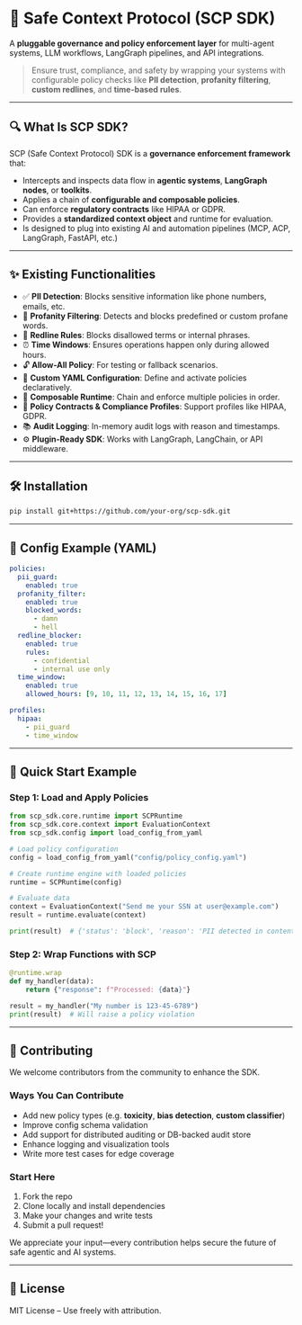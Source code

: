 
# 🚦 Safe Context Protocol (SCP SDK)

A **pluggable governance and policy enforcement layer** for multi-agent systems, LLM workflows, LangGraph pipelines, and API integrations.

> Ensure trust, compliance, and safety by wrapping your systems with configurable policy checks like **PII detection**, **profanity filtering**, **custom redlines**, and **time-based rules**.

---

## 🔍 What Is SCP SDK?

SCP (Safe Context Protocol) SDK is a **governance enforcement framework** that:

- Intercepts and inspects data flow in **agentic systems**, **LangGraph nodes**, or **toolkits**.
- Applies a chain of **configurable and composable policies**.
- Can enforce **regulatory contracts** like HIPAA or GDPR.
- Provides a **standardized context object** and runtime for evaluation.
- Is designed to plug into existing AI and automation pipelines (MCP, ACP, LangGraph, FastAPI, etc.)

---

## ✨ Existing Functionalities

- ✅ **PII Detection**: Blocks sensitive information like phone numbers, emails, etc.
- 💬 **Profanity Filtering**: Detects and blocks predefined or custom profane words.
- 📛 **Redline Rules**: Blocks disallowed terms or internal phrases.
- ⏰ **Time Windows**: Ensures operations happen only during allowed hours.
- 🔓 **Allow-All Policy**: For testing or fallback scenarios.
- 🔧 **Custom YAML Configuration**: Define and activate policies declaratively.
- 🔁 **Composable Runtime**: Chain and enforce multiple policies in order.
- 📜 **Policy Contracts & Compliance Profiles**: Support profiles like HIPAA, GDPR.
- 📚 **Audit Logging**: In-memory audit logs with reason and timestamps.
- ⚙️ **Plugin-Ready SDK**: Works with LangGraph, LangChain, or API middleware.

---

## 🛠️ Installation

```bash
pip install git+https://github.com/your-org/scp-sdk.git
```

---

## 📁 Config Example (YAML)

```yaml
policies:
  pii_guard:
    enabled: true
  profanity_filter:
    enabled: true
    blocked_words:
      - damn
      - hell
  redline_blocker:
    enabled: true
    rules:
      - confidential
      - internal use only
  time_window:
    enabled: true
    allowed_hours: [9, 10, 11, 12, 13, 14, 15, 16, 17]

profiles:
  hipaa:
    - pii_guard
    - time_window
```

---

## 🧪 Quick Start Example

### Step 1: Load and Apply Policies

```python
from scp_sdk.core.runtime import SCPRuntime
from scp_sdk.core.context import EvaluationContext
from scp_sdk.config import load_config_from_yaml

# Load policy configuration
config = load_config_from_yaml("config/policy_config.yaml")

# Create runtime engine with loaded policies
runtime = SCPRuntime(config)

# Evaluate data
context = EvaluationContext("Send me your SSN at user@example.com")
result = runtime.evaluate(context)

print(result)  # {'status': 'block', 'reason': 'PII detected in content'}
```

### Step 2: Wrap Functions with SCP

```python
@runtime.wrap
def my_handler(data):
    return {"response": f"Processed: {data}"}

result = my_handler("My number is 123-45-6789")
print(result)  # Will raise a policy violation
```

---

## 🤝 Contributing

We welcome contributors from the community to enhance the SDK.

### Ways You Can Contribute

- Add new policy types (e.g. **toxicity**, **bias detection**, **custom classifier**)
- Improve config schema validation
- Add support for distributed auditing or DB-backed audit store
- Enhance logging and visualization tools
- Write more test cases for edge coverage

### Start Here

1. Fork the repo
2. Clone locally and install dependencies
3. Make your changes and write tests
4. Submit a pull request!

We appreciate your input—every contribution helps secure the future of safe agentic and AI systems.

---

## 📜 License

MIT License – Use freely with attribution.

